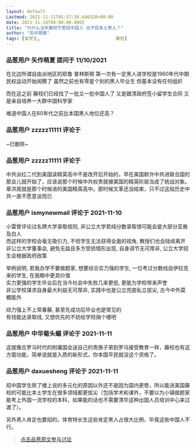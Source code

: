 ```yaml
---
layout: default
Lastmod: 2021-11-11T05:57:58.646320+00:00
date: 2021-11-10T00:00:00.000Z
title: "为什么当年藤校宁愿招中国人 也不招本土黑人？"
author: "矢作萌夏"
tags: [留学生,								藤校]
---
```



### 品葱用户 **矢作萌夏** 提问于 11/10/2021
    
在北边所谓自由派地区的耶鲁 普林斯顿 第一次有一定黑人进学校是1960年代中期 民权运动开始闹腾了 虽然之前也有零星个别的黑人毕业生 但基本没有任何组织  
  
而在这之前 藤校们已经找了一批又一批中国人了 又是跟清政府签小留学生合同 又是亲自培养一大群中国科学家   
  
难道中国人在60年代之前比本国黑人地位还高？
    
                

### 品葱用户 **zzzzz11111** 评论于 
        
~已删除~
        
                

### 品葱用户 **zzzzz11111** 评论于 
        
中共派红二代到美国读精英高中不是改开后开始的，早在美国默许中共进联合国的那会儿就开始了，应该说那个时候中共权贵就被美国的精英阶层当成了统战对象。章洪晃就是那个时候进的美国精英高中。那时候文革还没结束，只不过这段历史中共一直不愿意谈而已
        
                

### 品葱用户 **ismynewmail** 评论于 2021-11-10
        
小雷曾评论过名牌大学录取规则, 非公立大学若纯分数录取很可能会是大部分亚裔及白人  
而这样的学校会毫无吸引力, 不但学生无法获得全面的视角, 教授们也会陆续离开  
非公立大学董事会, 避免无益且多方受损情形出现, 自身调节无可厚非, 公立大学招生会根据政府政策  
  
举例说明, 若我办学不要做题家, 想要综合实力强的学生, 一位考过分数线自伊拉克来的学生, 在我眼中更具价值  
实力更强的学生毕业后在当今社会中失败几率更低, 更能为学校带来声誉  
非公学校谋求自身最大利益无可厚非, 实践中也是公立兜底私立拔尖, 古今中外莫概能外  
  
综力强上不上常春藤, 甚至先成功后毕业也是常见的  
有钱能达录取线, 又想优先的不妨给学校捐个楼吧
        
                

### 品葱用户 **中华菊头蝠** 评论于 2021-11-11
        
这就像古罗马时代的附庸国会送自己的贵族子弟到罗马接受教育一样，藤校也有这方面功能，简单说就是入质的新形式，你本国平民就没这个资格了。
        
                

### 品葱用户 **daxuesheng** 评论于 2021-11-11
        
招中国学生除了楼上说的多元化的原因以外还不是因为国内更卷，所以能进美国藤校的可能比本土学生在很多领域都更拔尖（包括学术和课外，不要以为小镇做题家能考上外国一流学校的本科，如果能的话也不需要清华这种出国人员培训中心来过渡了）。  
  
另外黑人肯定也要招的，体育特长生这些肯定黑人占很大比例，毕竟这些中国人不行。
        
                





> [点击品葱原文参与讨论](https://pincong.rocks/question/42926)

